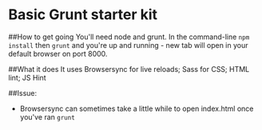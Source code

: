 # Basic Grunt starter kit

##How to get going
You'll need node and grunt. 
In the command-line
`npm install` 
then `grunt`
and you're up and running - new tab will open in your default browser on port 8000.

##What it does
It uses Browsersync for live reloads; 
Sass for CSS;
HTML lint;
JS Hint

##Issue:
- Browsersync can sometimes take a little while to open index.html once you've ran `grunt`
